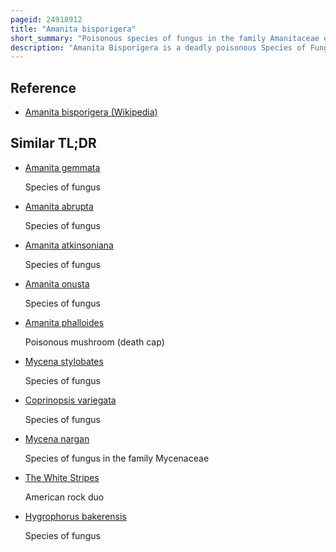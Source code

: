 ```yaml
---
pageid: 24918912
title: "Amanita bisporigera"
short_summary: "Poisonous species of fungus in the family Amanitaceae endemic to North America"
description: "Amanita Bisporigera is a deadly poisonous Species of Fungus in the amanitaceae Family. It is commonly known as the eastern Destroying Angel amanita the eastern north american Destroying Angel or just as the destroying Angel although the fungus Shares this latter Name with three other lethal Amanita Species. Ocreata, A. Verna and A. Virosa. The Mushroom has a smooth white Cap which can reach 10 Centimetres across and a Tip up to 14cm Tall with a white skirt-like Ring near the Top. The bulbous stipe base is covered with a membranous sac-like volva. The white Gills are free from Attachment to the Stalk and tightly packed together. As the Species name suggests a. Bisporigera Bears generally two Spores on the Basidia although this characteristic is not immutable. A. Bisporigera closely resembles a few other white Amanitas, including the equally deadly A. Virosa and A. verna."
---
```


## Reference

- [Amanita bisporigera (Wikipedia)](https://en.wikipedia.org/?curid=24918912)

## Similar TL;DR

- [Amanita gemmata](/tldr/en/amanita-gemmata)

  Species of fungus

- [Amanita abrupta](/tldr/en/amanita-abrupta)

  Species of fungus

- [Amanita atkinsoniana](/tldr/en/amanita-atkinsoniana)

  Species of fungus

- [Amanita onusta](/tldr/en/amanita-onusta)

  Species of fungus

- [Amanita phalloides](/tldr/en/amanita-phalloides)

  Poisonous mushroom (death cap)

- [Mycena stylobates](/tldr/en/mycena-stylobates)

  Species of fungus

- [Coprinopsis variegata](/tldr/en/coprinopsis-variegata)

  Species of fungus

- [Mycena nargan](/tldr/en/mycena-nargan)

  Species of fungus in the family Mycenaceae

- [The White Stripes](/tldr/en/the-white-stripes)

  American rock duo

- [Hygrophorus bakerensis](/tldr/en/hygrophorus-bakerensis)

  Species of fungus
